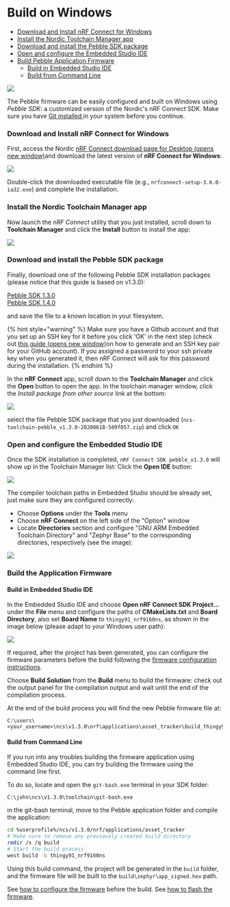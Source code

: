 # Build on Windows

* [Download and Install nRF Connect for Windows](https://docs.iotex.io/developer/hardware/pebble-build-windows.html#download-and-install-nrf-connect-for-windows)
* [Install the Nordic Toolchain Manager app](https://docs.iotex.io/developer/hardware/pebble-build-windows.html#install-the-nordic-toolchain-manager-app)
* [Download and install the Pebble SDK package](https://docs.iotex.io/developer/hardware/pebble-build-windows.html#download-and-install-the-pebble-sdk-package)
* [Open and configure the Embedded Studio IDE](https://docs.iotex.io/developer/hardware/pebble-build-windows.html#open-and-configure-the-embedded-studio-ide)
* [Build Pebble Application Firmware](https://docs.iotex.io/developer/hardware/pebble-build-windows.html#build-pebble-application-firmware)
  * [Build in Embedded Studio IDE](https://docs.iotex.io/developer/hardware/pebble-build-windows.html#build-in-embedded-studio-ide)
  * [Build from Command Line](https://docs.iotex.io/developer/hardware/pebble-build-windows.html#build-from-command-line)

![](<../../../../.gitbook/assets/one\_click\_fig6 (1).png>)

The Pebble firmware can be easily configured and built on Windows using _Pebble SDK_: a customized version of the Nordic's nRF Connect SDK. Make sure you have [Git installed ](https://git-scm.com/download/win)in your system before you continue.

### Download and Install nRF Connect for Windows <a href="#download-and-install-nrf-connect-for-windows" id="download-and-install-nrf-connect-for-windows"></a>

First, access the Nordic [nRF Connect download page for Desktop (opens new window)](https://www.nordicsemi.com/Software-and-tools/Development-Tools/nRF-Connect-for-desktop/Download#infotabs)and download the latest version of **nRF Connect for Windows**:

![](../../../../.gitbook/assets/one\_click\_fig1.png)

Double-click the downloaded executable file (e.g., `nrfconnect-setup-3.6.0-ia32.exe`) and complete the installation.

### Install the Nordic Toolchain Manager app <a href="#install-the-nordic-toolchain-manager-app" id="install-the-nordic-toolchain-manager-app"></a>

Now launch the _nRF Connect_ utility that you just installed, scroll down to **Toolchain Manager** and click the **Install** button to install the app:

![](../../../../.gitbook/assets/one\_click\_fig2.png)

### Download and install the Pebble SDK package <a href="#download-and-install-the-pebble-sdk-package" id="download-and-install-the-pebble-sdk-package"></a>

Finally, download one of the following Pebble SDK installation packages (please notice that this guide is based on v1.3.0):

[Pebble SDK 1.3.0](https://pebbles-software-release.s3-us-west-1.amazonaws.com/ncs-toolchain-pebble\_v1.3.0-20200618-509f057.zip)\
[Pebble SDK 1.4.0](https://pebbles-software-release.s3-us-west-1.amazonaws.com/ncs-toolchain-pebble\_v1.4.0-20201030-2750604.zip)

and save the file to a known location in your filesystem.

{% hint style="warning" %}
Make sure you have a Github account and that you set up an SSH key for it before you click 'OK' in the next step (check out [this guide (opens new window)](https://docs.github.com/en/github/authenticating-to-github/generating-a-new-ssh-key-and-adding-it-to-the-ssh-agent)on how to generate and an SSH key pair for your GitHub account). If you assigned a password to your ssh private key when you generated it, then nRF Connect will ask for this password during the installation.
{% endhint %}

In the **nRF Connect** app, scroll down to the **Toolchain Manager** and click the **Open** button to open the app. In the toolchain manager window, click the _Install package from other source_ link at the bottom:

![](../../../../.gitbook/assets/one\_click\_fig3.png)

select the file Pebble SDK package that you just downloaded (`ncs-toolchain-pebble_v1.3.0-20200618-509f057.zip`) and click `OK`

### Open and configure the Embedded Studio IDE <a href="#open-and-configure-the-embedded-studio-ide" id="open-and-configure-the-embedded-studio-ide"></a>

Once the SDK installation is completed, `nRF Connect SDK pebble_v1.3.0` will show up in the Toolchain Manager list: Click the **Open IDE** button:

![](../../../../.gitbook/assets/one\_click\_fig4.png)

The compiler toolchain paths in Embedded Studio should be already set, just make sure they are configured correctly:

* Choose **Options** under the **Tools** menu
* Choose **nRF Connect** on the left side of the "Option" window
* Locate **Directories** section and configure "GNU ARM Embedded Toolchain Directory" and "Zephyr Base" to the corresponding directories, respectively (see the image):

![](../../../../.gitbook/assets/one\_click\_fig6.png)

### Build the Application Firmware <a href="#build-pebble-application-firmware" id="build-pebble-application-firmware"></a>

#### Build in Embedded Studio IDE <a href="#build-in-embedded-studio-ide" id="build-in-embedded-studio-ide"></a>

In the Embedded Studio IDE and choose **Open nRF Connect SDK Project...** under the **File** menu and configure the paths of **CMakeLists.txt** and **Board Directory**, also set **Board Name** to `thingy91_nrf9160ns`, as shown in the image below (please adapt to your Windows user path):

![](../../../../.gitbook/assets/one\_click\_fig5.png)

If required, after the project has been generated, you can configure the firmware parameters before the build following the [firmware configuration instructions](configure-the-firmware.md).

Choose **Build Solution** from the **Build** menu to build the firmware: check out the output panel for the compilation output and wait until the end of the compilation process.

At the end of the build process you will find the new Pebble firmware file at:

```
C:\users\<your_username>\ncs\v1.3.0\nrf\applications\asset_tracker\build_thingy91_nrf9160ns\zephyr\app_signed.hex
```

#### Build from Command Line

If you run into any troubles building the firmware application using Embedded Studio IDE, you can try building the firmware using the command line first.

To do so, locate and open the `git-bash.exe` terminal in your SDK folder:

`C:\john\ncs\v1.3.0\toolchain\git-bash.exe`

in the git-bash terminal, move to the Pebble application folder and compile the application:

```bash
cd %userprofile%/ncs/v1.3.0/nrf/applications/asset_tracker
# Make sure to remove any previously created build directory
rmdir /s /q build
# Start the build process
west build -b thingy91_nrf9160ns
```

Using this build command, the project will be generated in the `build` folder, and the firmware file will be built to the `build\zephyr\app_signed.hex` path.

See [how to configure the firmware](https://docs.iotex.io/developer/hardware/pebble-configure) before the build. See [how to flash the firmware](../flashing-the-firmware/).
